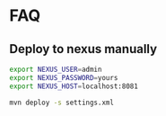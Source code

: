 # FAQ

## Deploy to nexus manually

```zsh
export NEXUS_USER=admin
export NEXUS_PASSWORD=yours
export NEXUS_HOST=localhost:8081

mvn deploy -s settings.xml
```

